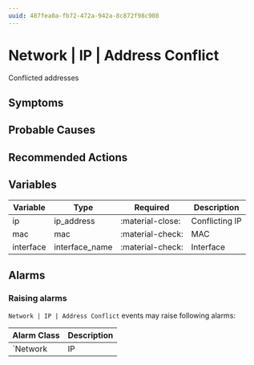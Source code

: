 ```yaml
---
uuid: 487fea0a-fb72-472a-942a-8c872f98c908
---
```

# Network | IP | Address Conflict

Conflicted addresses

## Symptoms

## Probable Causes

## Recommended Actions

## Variables

Variable | Type | Required | Description
--- | --- | --- | ---
ip | ip_address | :material-close: | Conflicting IP
mac | mac | :material-check: | MAC
interface | interface_name | :material-check: | Interface

## Alarms

### Raising alarms

`Network | IP | Address Conflict` events may raise following alarms:

Alarm Class | Description
--- | ---
`Network | IP | Address Conflict` | dispose

